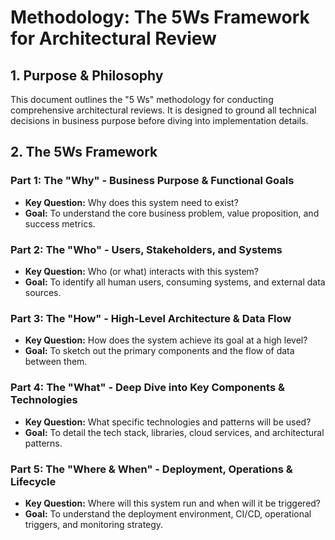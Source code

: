 # Methodology: The 5Ws Framework for Architectural Review

## 1. Purpose & Philosophy
This document outlines the "5 Ws" methodology for conducting comprehensive architectural reviews. It is designed to ground all technical decisions in business purpose before diving into implementation details.

## 2. The 5Ws Framework

### Part 1: The "Why" - Business Purpose & Functional Goals
- **Key Question:** Why does this system need to exist?
- **Goal:** To understand the core business problem, value proposition, and success metrics.

### Part 2: The "Who" - Users, Stakeholders, and Systems
- **Key Question:** Who (or what) interacts with this system?
- **Goal:** To identify all human users, consuming systems, and external data sources.

### Part 3: The "How" - High-Level Architecture & Data Flow
- **Key Question:** How does the system achieve its goal at a high level?
- **Goal:** To sketch out the primary components and the flow of data between them.

### Part 4: The "What" - Deep Dive into Key Components & Technologies
- **Key Question:** What specific technologies and patterns will be used?
- **Goal:** To detail the tech stack, libraries, cloud services, and architectural patterns.

### Part 5: The "Where & When" - Deployment, Operations & Lifecycle
- **Key Question:** Where will this system run and when will it be triggered?
- **Goal:** To understand the deployment environment, CI/CD, operational triggers, and monitoring strategy.
